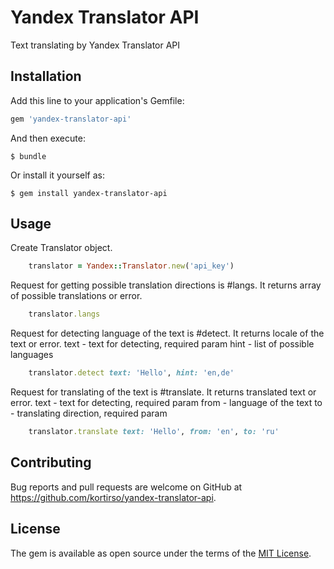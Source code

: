 # Yandex Translator API

Text translating by Yandex Translator API

## Installation

Add this line to your application's Gemfile:

```ruby
gem 'yandex-translator-api'
```

And then execute:

    $ bundle

Or install it yourself as:

    $ gem install yandex-translator-api

## Usage

Create Translator object.

```ruby
    translator = Yandex::Translator.new('api_key')
```

Request for getting possible translation directions is #langs.
It returns array of possible translations or error.

```ruby
    translator.langs
```

Request for detecting language of the text is #detect.
It returns locale of the text or error.
    text - text for detecting, required param
    hint - list of possible languages

```ruby
    translator.detect text: 'Hello', hint: 'en,de'
```

Request for translating of the text is #translate.
It returns translated text or error.
    text - text for detecting, required param
    from - language of the text
    to - translating direction, required param

```ruby
    translator.translate text: 'Hello', from: 'en', to: 'ru'
```

## Contributing

Bug reports and pull requests are welcome on GitHub at https://github.com/kortirso/yandex-translator-api.

## License

The gem is available as open source under the terms of the [MIT License](http://opensource.org/licenses/MIT).
